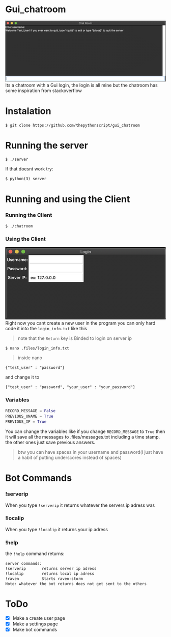 # Gui_chatroom
![Image of chatroom](chatroomex.png)
Its a chatroom with a Gui login, the login is all mine but the chatroom has some inspiration from stackoverflow
# Instalation
```
$ git clone https://github.com/thepythonscript/gui_chatroom
```
# Running the server
```
$ ./server
```
If that doesnt work try:
```
$ python(3) server
```
# Running and using the Client
### Running the Client
```
$ ./chatroom
```
### Using the Client
![Image of client](loginex.png)
Right now you cant create a new user in the program you can only hard code it into the `login_info.txt`
like this 
> note that the `Return` key is Binded to login on server ip
```
$ nano .files/login_info.txt
```
> inside nano
```
{"test_user" : "password"}
```
and change it to
```
{"test_user" : "password", "your_user" : "your_password"}
```
### Variables
```python
RECORD_MESSAGE = False
PREVIOUS_UNAME = True
PREVIOUS_IP = True
```
You can change the variables like if you change `RECORD_MESSAGE` to `True` then it will save all the messages to .files/messages.txt including a time stamp. the other ones just save previous answers.
> btw you can have spaces in your username and password(I just have a habit of putting underscores instead of spaces)
# Bot Commands
### !serverip
When you type `!serverip` it returns whatever the servers ip adress was
### !localip
When you type `!localip` it returns your ip adress
### !help
the `!help` command returns:
```
server commands:
!serverip		returns server ip adress
!localip		returns local ip adress
!raven			Starts raven-storm
Note: whatever the bot returns does not get sent to the others
````
# ToDo
- [x] Make a create user page
- [x] Make a settings page
- [x] Make bot commands
